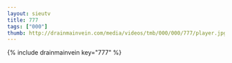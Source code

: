```yaml
--- 
layout: sieutv
title: 777
tags: ["000"]
thumb: http://drainmainvein.com/media/videos/tmb/000/000/777/player.jpg
---
```

{% include drainmainvein key="777" %} 
